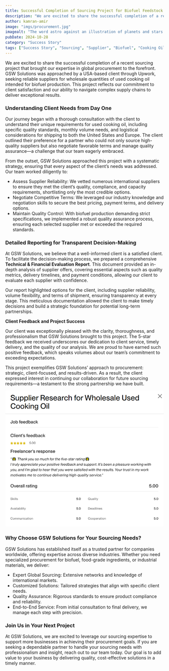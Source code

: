 ```yaml
---
title: Successful Completion of Sourcing Project for Biofuel Feedstock (Used Cooking Oil)
description: "We are excited to share the successful completion of a recent sourcing project that brought our expertise in global procurement to the forefront."
author: kamran-amir
image: "imgs/procurement.jpg"
imagealt: "The word astro against an illustration of planets and stars."
pubDate: 2024-10-28
category: "Success Story"
tags: ["Success Story", "Sourcing", "Supplier", "Biofuel", "Cooking Oil"]
---
```


We are excited to share the successful completion of a recent sourcing project that brought our expertise in global procurement to the forefront. GSW Solutions was approached by a USA-based client through Upwork, seeking reliable suppliers for wholesale quantities of used cooking oil intended for biofuel production. This project reflects our commitment to client satisfaction and our ability to navigate complex supply chains to deliver exceptional results.

### **Understanding Client Needs from Day One**

Our journey began with a thorough consultation with the client to understand their unique requirements for used cooking oil, including specific quality standards, monthly volume needs, and logistical considerations for shipping to both the United States and Europe. The client outlined their preference for a partner who could not only source high-quality suppliers but also negotiate favorable terms and manage quality assurance—a challenge that our team eagerly embraced.

From the outset, GSW Solutions approached this project with a systematic strategy, ensuring that every aspect of the client’s needs was addressed. Our team worked diligently to:

- Assess Supplier Reliability: We vetted numerous international suppliers to ensure they met the client’s quality, compliance, and capacity requirements, shortlisting only the most credible options.
- Negotiate Competitive Terms: We leveraged our industry knowledge and negotiation skills to secure the best pricing, payment terms, and delivery options.
- Maintain Quality Control: With biofuel production demanding strict specifications, we implemented a robust quality assurance process, ensuring each selected supplier met or exceeded the required standards.

### **Detailed Reporting for Transparent Decision-Making**

At GSW Solutions, we believe that a well-informed client is a satisfied client. To facilitate the decision-making process, we prepared a comprehensive **Technical & Financial Evaluation Report**. This document provided an in-depth analysis of supplier offers, covering essential aspects such as quality metrics, delivery timelines, and payment conditions, allowing our client to evaluate each supplier with confidence.

Our report highlighted options for the client, including supplier reliability, volume flexibility, and terms of shipment, ensuring transparency at every stage. This meticulous documentation allowed the client to make timely decisions and build a strategic foundation for potential long-term partnerships.

**Client Feedback and Project Success**

Our client was exceptionally pleased with the clarity, thoroughness, and professionalism that GSW Solutions brought to this project. The 5-star feedback we received underscores our dedication to client service, timely delivery, and the quality of our analysis. We are proud to have earned such positive feedback, which speaks volumes about our team’s commitment to exceeding expectations.

This project exemplifies GSW Solutions’ approach to procurement: strategic, client-focused, and results-driven. As a result, the client expressed interest in continuing our collaboration for future sourcing requirements—a testament to the strong partnership we have built.

![Client's Feedback Screenshot](./imgs/cooking-oil-client.png)

### **Why Choose GSW Solutions for Your Sourcing Needs?**

GSW Solutions has established itself as a trusted partner for companies worldwide, offering expertise across diverse industries. Whether you need specialized procurement for biofuel, food-grade ingredients, or industrial materials, we deliver:
- Expert Global Sourcing: Extensive networks and knowledge of international markets.
- Customized Solutions: Tailored strategies that align with specific client needs.
- Quality Assurance: Rigorous standards to ensure product compliance and reliability.
- End-to-End Service: From initial consultation to final delivery, we manage each step with precision.

### **Join Us in Your Next Project**

At GSW Solutions, we are excited to leverage our sourcing expertise to support more businesses in achieving their procurement goals. If you are seeking a dependable partner to handle your sourcing needs with professionalism and insight, reach out to our team today. Our goal is to add value to your business by delivering quality, cost-effective solutions in a timely manner.
